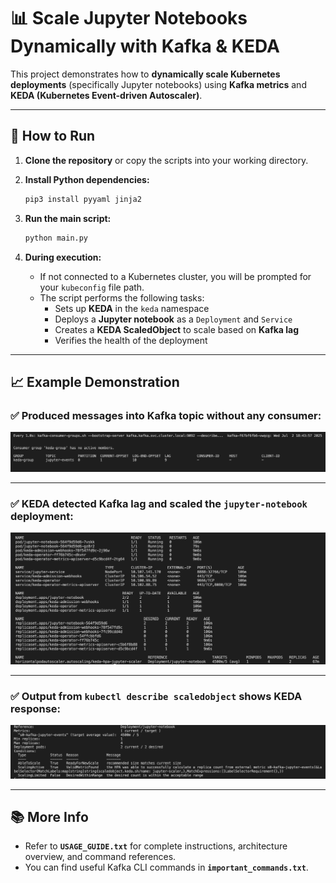 
# 📊 Scale Jupyter Notebooks Dynamically with Kafka & KEDA

This project demonstrates how to **dynamically scale Kubernetes deployments** (specifically Jupyter notebooks) using **Kafka metrics** and **KEDA (Kubernetes Event-driven Autoscaler)**.

---

## 🚀 How to Run

1. **Clone the repository** or copy the scripts into your working directory.

2. **Install Python dependencies:**

   ```bash
   pip3 install pyyaml jinja2
   ```

3. **Run the main script:**

   ```bash
   python main.py
   ```

4. **During execution:**
   - If not connected to a Kubernetes cluster, you will be prompted for your `kubeconfig` file path.
   - The script performs the following tasks:
     - Sets up **KEDA** in the `keda` namespace
     - Deploys a **Jupyter notebook** as a `Deployment` and `Service`
     - Creates a **KEDA ScaledObject** to scale based on **Kafka lag**
     - Verifies the health of the deployment

---

## 📈 Example Demonstration

### ✅ Produced messages into Kafka topic without any consumer:

![Produced Messages](image.png)

---

### ✅ KEDA detected Kafka lag and scaled the `jupyter-notebook` deployment:

![KEDA Scaling](image-1.png)

---

### ✅ Output from `kubectl describe scaledobject` shows KEDA response:

![ScaledObject Description](image-2.png)

---

## 📚 More Info

- Refer to **`USAGE_GUIDE.txt`** for complete instructions, architecture overview, and command references.
- You can find useful Kafka CLI commands in **`important_commands.txt`**.
